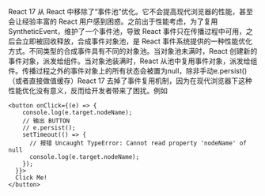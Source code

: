 React 17 从 React 中移除了“事件池”优化。它不会提高现代浏览器的性能，甚至会让经验丰富的 React 用户感到困惑。之前出于性能考虑，为了复用 SyntheticEvent，维护了一个事件池，导致 React 事件只在传播过程中可用，之后会立即被回收释放，合成事件对象池，是 React 事件系统提供的一种性能优化方式。不同类型的合成事件具有不同的对象池。当对象池未满时，React 创建新的事件对象，派发给组件。当对象池装满时，React 从池中复用事件对象，派发给组件。传播过程之外的事件对象上的所有状态会被置为null，除非手动e.persist()（或者直接做值缓存）React 17 去掉了事件复用机制，因为在现代浏览器下这种性能优化没有意义，反而给开发者带来了困扰。例如
```
<button onClick={(e) => {
    console.log(e.target.nodeName);
    // 输出 BUTTON
    // e.persist();
    setTimeout(() => {
      // 报错 Uncaught TypeError: Cannot read property 'nodeName' of null
      console.log(e.target.nodeName);
    });
  }}>
  Click Me!
</button>
```




